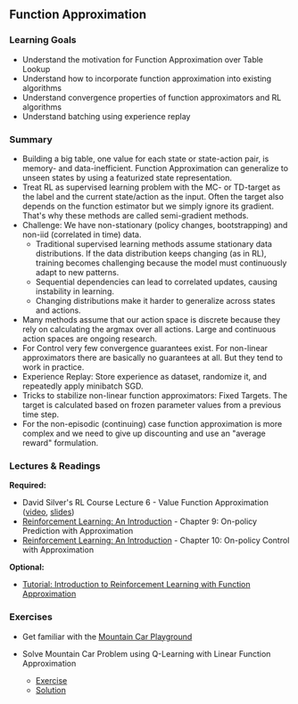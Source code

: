 ## Function Approximation

### Learning Goals

- Understand the motivation for Function Approximation over Table Lookup
- Understand how to incorporate function approximation into existing algorithms
- Understand convergence properties of function approximators and RL algorithms
- Understand batching using experience replay


### Summary

- Building a big table, one value for each state or state-action pair, is memory- and data-inefficient. Function Approximation can generalize to unseen states by  using a featurized state representation.
- Treat RL as supervised learning problem with the MC- or TD-target as the label and the current state/action as the input. Often the target also depends on the function estimator but we simply ignore its gradient. That's why these methods are called semi-gradient methods.
- Challenge: We have non-stationary (policy changes, bootstrapping) and non-iid (correlated in time) data.
  - Traditional supervised learning methods assume stationary data distributions. If the data distribution keeps changing (as in RL), training becomes challenging because the model must continuously adapt to new patterns.
  - Sequential dependencies can lead to correlated updates, causing instability in learning.
  - Changing distributions make it harder to generalize across states and actions.
- Many methods assume that our action space is discrete because they rely on calculating the argmax over all actions. Large and continuous action spaces are ongoing research.
- For Control very few convergence guarantees exist. For non-linear approximators there are basically no guarantees at all. But they tend to work in practice.
- Experience Replay: Store experience as dataset, randomize it, and repeatedly apply minibatch SGD.
- Tricks to stabilize non-linear function approximators: Fixed Targets. The target is calculated based on frozen parameter values from a previous time step.
- For the non-episodic (continuing) case function approximation is more complex and we need to give up discounting and use an "average reward" formulation.


### Lectures & Readings

**Required:**

- David Silver's RL Course Lecture 6 - Value Function Approximation ([video](https://www.youtube.com/watch?v=UoPei5o4fps), [slides](http://www0.cs.ucl.ac.uk/staff/d.silver/web/Teaching_files/FA.pdf))
- [Reinforcement Learning: An Introduction](http://incompleteideas.net/book/RLbook2018.pdf) - Chapter 9: On-policy Prediction with Approximation
- [Reinforcement Learning: An Introduction](http://incompleteideas.net/book/RLbook2018.pdf) - Chapter 10: On-policy Control with Approximation

**Optional:**

- [Tutorial: Introduction to Reinforcement Learning with Function Approximation](https://www.youtube.com/watch?v=ggqnxyjaKe4)


### Exercises

- Get familiar with the [Mountain Car Playground](MountainCar%20Playground.ipynb)

- Solve Mountain Car Problem using Q-Learning with Linear Function Approximation
  - [Exercise](Q-Learning%20with%20Value%20Function%20Approximation.ipynb)
  - [Solution](Q-Learning%20with%20Value%20Function%20Approximation%20Solution.ipynb)
